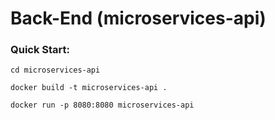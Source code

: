 # Back-End (microservices-api)

### Quick Start:

    cd microservices-api

    docker build -t microservices-api .

    docker run -p 8080:8080 microservices-api
